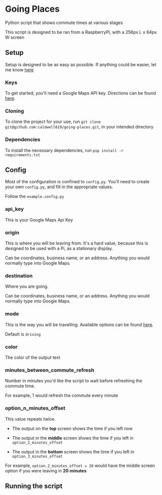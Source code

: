 # Going Places

Python script that shows commute times at various stages

This script is designed to be ran from a RaspberryPi, with a 256px L x 64px W screen

## Setup

Setup is designed to be as easy as possible. If anything could be easier, let me know [here](https://github.com/caldwell619/going-places/issues)

### Keys

To get started, you'll need a Google Maps API key. Directions can be found [here](https://developers.google.com/maps/documentation/directions/get-api-key).

### Cloning

To clone the project for your use, run `git clone git@github.com:caldwell619/going-places.git`, in your intended directory

### Dependencies

To install the necessary dependencies, run `pip install -r requirements.txt`

## Config

Most of the configuration is confined to `config.py`. You'll need to create your own `config.py`, and fill in the appropriate values.

Follow the `example.config.py`

### api_key

This is your Google Maps Api Key

### origin

This is where you will be leaving from. It's a hard value, because this is designed to be used with a Pi, as a stationary display.

Can be coordinates, business name, or an address. Anything you would normally type into Google Maps.

### destination

Where you are going.

Can be coordinates, business name, or an address. Anything you would normally type into Google Maps.

### mode

This is the way you will be travelling. Available options can be found [here](https://developers.google.com/maps/documentation/directions/intro#VehicleType).

Default is `driving`

### color

The color of the output text

### minutes_between_commute_refresh

Number in minutes you'd like the script to wait before refreshing the commute time.

For example, 1 would refresh the commute every minute

### option_n_minutes_offset

This value repeats twice.

- The output on the **top** screen shows the time if you left now

- The output in the **middle** screen shows the time if you left in `option_2_minutes_offset`

- The output in the **bottom** screen shows the time if you left in `option_3_minutes_offset`

For example, `option_2_minutes_offset = 20` would have the middle screen option if you were leaving in **20 minutes**

## Running the script
